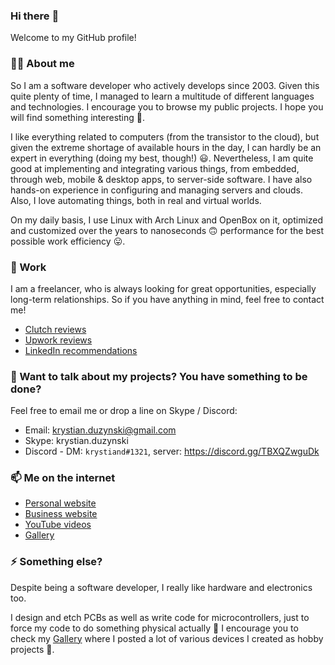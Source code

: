 ### Hi there :wave:

Welcome to my GitHub profile!

### :astronaut: About me

So I am a software developer who actively develops since 2003. Given this quite plenty of time, I managed to learn a multitude of different languages and technologies. I encourage you to browse my public projects. I hope you will find something interesting :thinking:.

I like everything related to computers (from the transistor to the cloud), but given the extreme shortage of available hours in the day, I can hardly be an expert in everything (doing my best, though!) :smiley:. Nevertheless, I am quite good at implementing and integrating various things, from embedded, through web, mobile & desktop apps, to server-side software. I have also hands-on experience in configuring and managing servers and clouds. Also, I love automating things, both in real and virtual worlds.

On my daily basis, I use Linux with Arch Linux and OpenBox on it, optimized and customized over the years to nanoseconds :upside_down_face: performance for the best possible work efficiency :stuck_out_tongue:.

### :briefcase: Work

I am a freelancer, who is always looking for great opportunities, especially long-term relationships. So if you have anything in mind, feel free to contact me!

* [Clutch reviews](https://clutch.co/profile/kdsolutions#reviews)
* [Upwork reviews](https://www.upwork.com/fl/krystianduzynski)
* [LinkedIn recommendations](https://www.linkedin.com/in/krystian-duzynski/)

### :speech_balloon: Want to talk about my projects? You have something to be done?

Feel free to email me or drop a line on Skype / Discord:

- Email: krystian.duzynski@gmail.com
- Skype: krystian.duzynski
- Discord - DM: `krystiand#1321`, server: https://discord.gg/TBXQZwguDk

### :mailbox: Me on the internet

- [Personal website](https://krystiand.net/)
- [Business website](http://kdsolutions.com/)
- [YouTube videos](https://www.youtube.com/user/krystiand/videos)
- [Gallery](https://krystiand.net/gallery)

### :zap: Something else?

Despite being a software developer, I really like hardware and electronics too.

I design and etch PCBs as well as write code for microcontrollers, just to force my code to do something physical actually :slightly_smiling_face: I encourage you to check my [Gallery](https://krystiand.net/gallery) where I posted a lot of various devices I created as hobby projects :slightly_smiling_face:.

